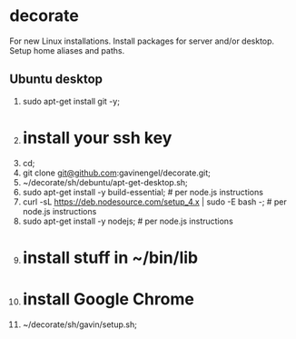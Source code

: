 # decorate
For new Linux installations. Install packages for server and/or desktop.  Setup home aliases and paths.

## Ubuntu desktop

1. sudo apt-get install git -y;
1. # install your ssh key
1. cd;
1. git clone git@github.com:gavinengel/decorate.git;
1. ~/decorate/sh/debuntu/apt-get-desktop.sh; 
1. sudo apt-get install -y build-essential; # per node.js instructions
1. curl -sL https://deb.nodesource.com/setup_4.x | sudo -E bash -; # per node.js instructions
1. sudo apt-get install -y nodejs; # per node.js instructions
1. # install stuff in ~/bin/lib
1. # install Google Chrome
1. ~/decorate/sh/gavin/setup.sh;
